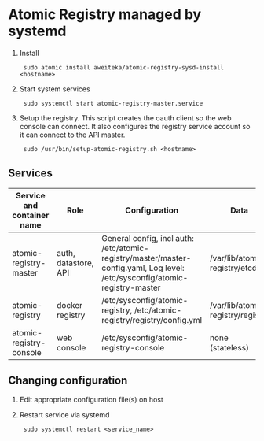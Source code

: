 # Atomic Registry managed by systemd

1. Install

        sudo atomic install aweiteka/atomic-registry-sysd-install <hostname>

1. Start system services

        sudo systemctl start atomic-registry-master.service

1. Setup the registry. This script creates the oauth client so the web console can connect. It also configures the registry service account so it can connect to the API master.

        sudo /usr/bin/setup-atomic-registry.sh <hostname>

## Services

| Service and container name | Role | Configuration | Data |
| -------------------------- | ---- | ------------- | ---- |
| atomic-registry-master | auth, datastore, API | General config, incl auth: /etc/atomic-registry/master/master-config.yaml, Log level: /etc/sysconfig/atomic-registry-master | /var/lib/atomic-registry/etcd |
| atomic-registry | docker registry | /etc/sysconfig/atomic-registry, /etc/atomic-registry/registry/config.yml | /var/lib/atomic-registry/registry |
| atomic-registry-console | web console | /etc/sysconfig/atomic-registry-console | none (stateless) |

## Changing configuration

1. Edit appropriate configuration file(s) on host
1. Restart service via systemd

        sudo systemctl restart <service_name>
